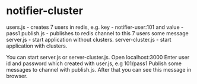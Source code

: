 notifier-cluster
=========
users.js - creates 7 users in redis, e.g. key - notifier-user:101 and value - pass1
publish.js - publishes to redis channel to this 7 users some message
server.js - start application without clusters.
server-cluster.js - start application with clusters.

You can start server.js or server-cluster.js.
Open localhost:3000
Enter user id and password which created with user.js, e.g 101/pass1
Publish some messages to channel with publish.js.
After that you can see this message in browser. 